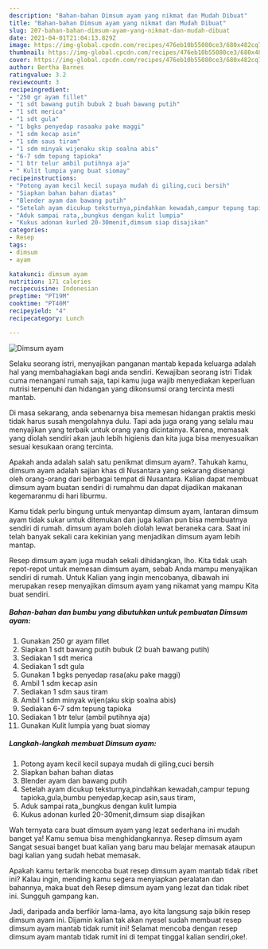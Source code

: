 ```yaml
---
description: "Bahan-bahan Dimsum ayam yang nikmat dan Mudah Dibuat"
title: "Bahan-bahan Dimsum ayam yang nikmat dan Mudah Dibuat"
slug: 207-bahan-bahan-dimsum-ayam-yang-nikmat-dan-mudah-dibuat
date: 2021-04-01T21:04:13.829Z
image: https://img-global.cpcdn.com/recipes/476eb10b55080ce3/680x482cq70/dimsum-ayam-foto-resep-utama.jpg
thumbnail: https://img-global.cpcdn.com/recipes/476eb10b55080ce3/680x482cq70/dimsum-ayam-foto-resep-utama.jpg
cover: https://img-global.cpcdn.com/recipes/476eb10b55080ce3/680x482cq70/dimsum-ayam-foto-resep-utama.jpg
author: Bertha Barnes
ratingvalue: 3.2
reviewcount: 3
recipeingredient:
- "250 gr ayam fillet"
- "1 sdt bawang putih bubuk 2 buah bawang putih"
- "1 sdt merica"
- "1 sdt gula"
- "1 bgks penyedap rasaaku pake maggi"
- "1 sdm kecap asin"
- "1 sdm saus tiram"
- "1 sdm minyak wijenaku skip soalna abis"
- "6-7 sdm tepung tapioka"
- "1 btr telur ambil putihnya aja"
- " Kulit lumpia yang buat siomay"
recipeinstructions:
- "Potong ayam kecil kecil supaya mudah di giling,cuci bersih"
- "Siapkan bahan bahan diatas"
- "Blender ayam dan bawang putih"
- "Setelah ayam dicukup teksturnya,pindahkan kewadah,campur tepung tapioka,gula,bumbu penyedap,kecap asin,saus tiram,"
- "Aduk sampai rata,,bungkus dengan kulit lumpia"
- "Kukus adonan kurled 20-30menit,dimsum siap disajikan"
categories:
- Resep
tags:
- dimsum
- ayam

katakunci: dimsum ayam 
nutrition: 171 calories
recipecuisine: Indonesian
preptime: "PT19M"
cooktime: "PT40M"
recipeyield: "4"
recipecategory: Lunch

---
```



![Dimsum ayam](https://img-global.cpcdn.com/recipes/476eb10b55080ce3/680x482cq70/dimsum-ayam-foto-resep-utama.jpg)

Selaku seorang istri, menyajikan panganan mantab kepada keluarga adalah hal yang membahagiakan bagi anda sendiri. Kewajiban seorang istri Tidak cuma menangani rumah saja, tapi kamu juga wajib menyediakan keperluan nutrisi terpenuhi dan hidangan yang dikonsumsi orang tercinta mesti mantab.

Di masa  sekarang, anda sebenarnya bisa memesan hidangan praktis meski tidak harus susah mengolahnya dulu. Tapi ada juga orang yang selalu mau menyajikan yang terbaik untuk orang yang dicintainya. Karena, memasak yang diolah sendiri akan jauh lebih higienis dan kita juga bisa menyesuaikan sesuai kesukaan orang tercinta. 



Apakah anda adalah salah satu penikmat dimsum ayam?. Tahukah kamu, dimsum ayam adalah sajian khas di Nusantara yang sekarang disenangi oleh orang-orang dari berbagai tempat di Nusantara. Kalian dapat membuat dimsum ayam buatan sendiri di rumahmu dan dapat dijadikan makanan kegemaranmu di hari liburmu.

Kamu tidak perlu bingung untuk menyantap dimsum ayam, lantaran dimsum ayam tidak sukar untuk ditemukan dan juga kalian pun bisa membuatnya sendiri di rumah. dimsum ayam boleh diolah lewat beraneka cara. Saat ini telah banyak sekali cara kekinian yang menjadikan dimsum ayam lebih mantap.

Resep dimsum ayam juga mudah sekali dihidangkan, lho. Kita tidak usah repot-repot untuk memesan dimsum ayam, sebab Anda mampu menyajikan sendiri di rumah. Untuk Kalian yang ingin mencobanya, dibawah ini merupakan resep menyajikan dimsum ayam yang nikamat yang mampu Kita buat sendiri.

<!--inarticleads1-->

##### Bahan-bahan dan bumbu yang dibutuhkan untuk pembuatan Dimsum ayam:

1. Gunakan 250 gr ayam fillet
1. Siapkan 1 sdt bawang putih bubuk (2 buah bawang putih)
1. Sediakan 1 sdt merica
1. Sediakan 1 sdt gula
1. Gunakan 1 bgks penyedap rasa(aku pake maggi)
1. Ambil 1 sdm kecap asin
1. Sediakan 1 sdm saus tiram
1. Ambil 1 sdm minyak wijen(aku skip soalna abis)
1. Sediakan 6-7 sdm tepung tapioka
1. Sediakan 1 btr telur (ambil putihnya aja)
1. Gunakan  Kulit lumpia yang buat siomay




<!--inarticleads2-->

##### Langkah-langkah membuat Dimsum ayam:

1. Potong ayam kecil kecil supaya mudah di giling,cuci bersih
1. Siapkan bahan bahan diatas
1. Blender ayam dan bawang putih
1. Setelah ayam dicukup teksturnya,pindahkan kewadah,campur tepung tapioka,gula,bumbu penyedap,kecap asin,saus tiram,
1. Aduk sampai rata,,bungkus dengan kulit lumpia
1. Kukus adonan kurled 20-30menit,dimsum siap disajikan




Wah ternyata cara buat dimsum ayam yang lezat sederhana ini mudah banget ya! Kamu semua bisa menghidangkannya. Resep dimsum ayam Sangat sesuai banget buat kalian yang baru mau belajar memasak ataupun bagi kalian yang sudah hebat memasak.

Apakah kamu tertarik mencoba buat resep dimsum ayam mantab tidak ribet ini? Kalau ingin, mending kamu segera menyiapkan peralatan dan bahannya, maka buat deh Resep dimsum ayam yang lezat dan tidak ribet ini. Sungguh gampang kan. 

Jadi, daripada anda berfikir lama-lama, ayo kita langsung saja bikin resep dimsum ayam ini. Dijamin kalian tak akan nyesel sudah membuat resep dimsum ayam mantab tidak rumit ini! Selamat mencoba dengan resep dimsum ayam mantab tidak rumit ini di tempat tinggal kalian sendiri,oke!.

